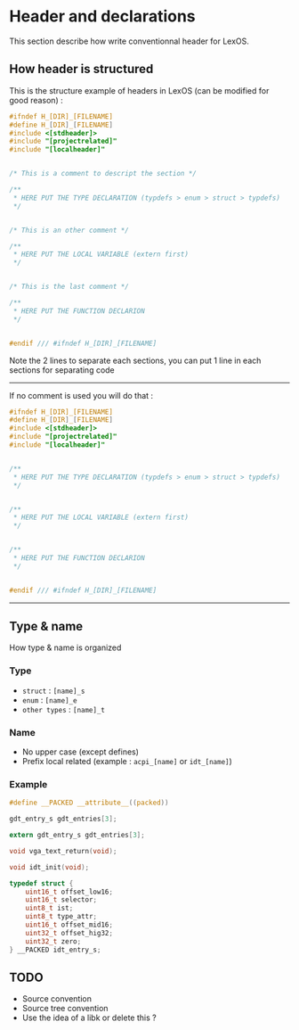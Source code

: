 # Header and declarations

This section describe how write conventionnal header for LexOS.

## How header is structured

This is the structure example of headers in LexOS
(can be modified for good reason) :

```c
#ifndef H_[DIR]_[FILENAME]
#define H_[DIR]_[FILENAME]
#include <[stdheader]>
#include "[projectrelated]"
#include "[localheader]"


/* This is a comment to descript the section */

/**
 * HERE PUT THE TYPE DECLARATION (typdefs > enum > struct > typdefs) 
 */


/* This is an other comment */

/**
 * HERE PUT THE LOCAL VARIABLE (extern first)
 */


/* This is the last comment */

/**
 * HERE PUT THE FUNCTION DECLARION
 */


#endif /// #ifndef H_[DIR]_[FILENAME]

```

Note the 2 lines to separate each sections, you can put 1 line in each sections 
for separating code

---

If no comment is used you will do that :

```c
#ifndef H_[DIR]_[FILENAME]
#define H_[DIR]_[FILENAME]
#include <[stdheader]>
#include "[projectrelated]"
#include "[localheader]"


/**
 * HERE PUT THE TYPE DECLARATION (typdefs > enum > struct > typdefs) 
 */


/**
 * HERE PUT THE LOCAL VARIABLE (extern first)
 */


/**
 * HERE PUT THE FUNCTION DECLARION
 */


#endif /// #ifndef H_[DIR]_[FILENAME]

```

---

## Type & name

How type & name is organized

### Type

-   `struct`        : `[name]_s`
-   `enum`          : `[name]_e`
-   `other types`   : `[name]_t`

### Name

-   No upper case (except defines)
-   Prefix local related (example : `acpi_[name]` or `idt_[name]`)

### Example

```c
#define __PACKED __attribute__((packed))

gdt_entry_s gdt_entries[3];

extern gdt_entry_s gdt_entries[3];

void vga_text_return(void);

void idt_init(void);

typedef struct {
    uint16_t offset_low16;
    uint16_t selector;
    uint8_t ist;
    uint8_t type_attr;
    uint16_t offset_mid16;
    uint32_t offset_hig32;
    uint32_t zero;
} __PACKED idt_entry_s;
```

## TODO

-   Source convention
-   Source tree convention
-   Use the idea of a libk or delete this ?
